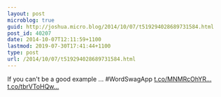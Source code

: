 ```yaml
---
layout: post
microblog: true
guid: http://joshua.micro.blog/2014/10/07/t519294028689731584.html
post_id: 40207
date: 2014-10-07T12:11:59+1100
lastmod: 2019-07-30T17:41:44+1100
type: post
url: /2014/10/07/t519294028689731584.html
---
```

If you can't be a good example ... #WordSwagApp [t.co/MNMRcOhYR...](http://t.co/MNMRcOhYRA) [t.co/tbrVToHQw...](http://t.co/tbrVToHQwX)
